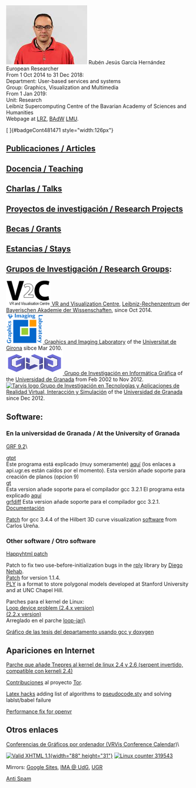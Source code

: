 ![Fotografia](Garcia.jpg) Rubén Jesús García Hernández\
European Researcher\
From 1 Oct 2014 to 31 Dec 2018:\
Department: User-based services and systems\
Group: Graphics, Visualization and Multimedia\
From 1 Jan 2019:\
Unit: Research\
Leibniz Supercomputing Centre of the Bavarian Academy of Sciences and
Humanities\
Webpage at [LRZ](https://www.lrz.de/persons/garcia-hernandez_ruben/),
[BAdW](https://badw.de/forschungseinrichtung/mitarbeiter-forschung.html?tx_badwdb_badwperson%5Bper_id%5D=4212&tx_badwdb_badwperson%5BpartialType%5D=BADWPersonDetailsPartial&tx_badwdb_badwperson%5Baction%5D=show&tx_badwdb_badwperson%5Bcontroller%5D=BADWPerson)
[LMU](http://www.mnm-team.org/~garcia/).

[ ]{#badgeCont481471 style="width:126px"}

[Publicaciones / Articles](publicaciones)
-----------------------------------------

[Docencia / Teaching](docencia)
-------------------------------

[Charlas / Talks](charlas.html)
-------------------------------

[Proyectos de investigación / Research Projects](proyectos)
-----------------------------------------------------------

[Becas / Grants](becas)
-----------------------

[Estancias / Stays](estancias)
------------------------------

[Grupos de Investigación / Research Groups](grupo.html):
--------------------------------------------------------

[![V2C logo](Logo_V2C_sw.png) VR and Visualization
Centre](http://www.lrz.de/services/v2c_de/),
[Leibniz-Rechenzentrum](http://www.lrz.de/) der [Bayerischen Akademie
der Wissenschaften](http://www.badw.de/), since Oct 2014.\
[![GILAB logo](gilab.png) Graphics and Imaging
Laboratory](http://gilab.udg.edu/) of the [Universitat de
Girona](http://www.udg.edu) sibce Mar 2010.\
[![GIIG logo](giign-ppt.png) Grupo de Investigación en Informática
Gráfica](http://giig.ugr.es/) of the [Universidad de
Granada](http://www.ugr.es) from Feb 2002 to Nov 2012.\
[![Tarvis
logo](https://lsi.ugr.es/lsi/system/files/imagecache/grupo_pagina/logos_grupos/logo-tarvis-2.png)
Grupo de Investigación en Tecnologías y Aplicaciones de Realidad
Virtual, Interacción y Simulación](http://tarvis.ugr.es/) of the
[Universidad de Granada](http://www.ugr.es) since Dec 2012.

Software:
---------

### En la universidad de Granada / At the University of Granada

[GRF 9.2](software/grf-9.2.tar.gz)\

[gtpt](software/gtpt.tgz)\
Este programa está explicado (muy someramente)
[aquí](http://api.ugr.es/~curena/soft/grf/#2) (los enlaces a api.ugr.es
están caídos por el momento). Esta versión añade soporte para creación
de planos (opcion 9)\
[gt](software/gt-2.tar.gz)\
Esta version añade soporte para el compilador gcc 3.2.1 El programa esta
explicado [aquí](http://api.ugr.es/~curena/soft/grf/#3)\
[grfdiff](software/grfdiff.tgz) Esta version añade soporte para el
compilador gcc 3.2.1.
[Documentación](http://api.ugr.es/~curena/soft/grf/#4)

[Patch](h3d.diff) for gcc 3.4.4 of the Hilbert 3D curve visualization
[software](http://api.ugr.es/~curena/soft/h3d/) from Carlos Ureña.

### Other software / Otro software

[Happyhtml patch](happyhttp.html)

Patch to fix two use-before-initialization bugs in the
[rply](http://w3.impa.br/~diego/software/rply/) library by [Diego
Nehab](http://www.impa.br/opencms/en/pesquisa/pesquisa_pesquisadores/pesquisadores_diego_nehab/index.html).\
[Patch](rply.diff) for version 1.1.4.\
[PLY](http://www.cc.gatech.edu/projects/large_models/ply.html) is a
format to store polygonal models developed at Stanford University and at
UNC Chapel Hill.

Parches para el kernel de Linux:\
[Loop device problem (2.4.x
version)](http://www.uwsg.iu.edu/hypermail/linux/kernel/0101.3/1544.html)\
[(2.2.x
version)](http://www.uwsg.iu.edu/hypermail/linux/kernel/0012.1/1381.html)\
Arreglado en el parche
[loop-jari](http://www.kernel.org/pub/linux/kernel/people/hvr/testing/loop-jari-2.4.16.0.patch)\

[Gráfico de las tesis del departamento usando gcc y doxygen](tesisDpto)

Apariciones en Internet
-----------------------

[Parche que añade Tnepres al kernel de linux 2.4 y 2.6 (serpent
invertido, compatible con kerneli 2.4)](tnepres)

[Contribuciones](tor.html) al proyecto
[Tor](http://www.torproject.org/).

[Latex hacks](latex) adding list of algorithms to
[pseudocode.sty](http://www.math.mtu.edu/~kreher/cages/pseudocode/pseudocode.sty)
and solving lablst/babel failure

[Performance fix for
openvr](https://github.com/ValveSoftware/openvr/pull/76#issuecomment-259573700)

Otros enlaces
-------------

[Conferencias de Gráficos por ordenador (VRVis Conference
Calendar)](http://confcal.vrvis.at/index.php)\

[![Valid XHTML 1.1](w3.org/valid-xhtml11.png){width="88"
height="31"}](http://validator.w3.org/check?uri=referer) [![Linux
counter 319543](319543.png)](https://linuxcounter.net/)

Mirrors: [Google
Sites](https://sites.google.com/site/rubengarciahernandez/), [IMA @
UdG](http://ima.udg.es/~rgarcia), [UGR](http://www.ugr.es/~ruben)

[Anti Spam](http://www.auditmypc.com/freescan/antispam.html)
